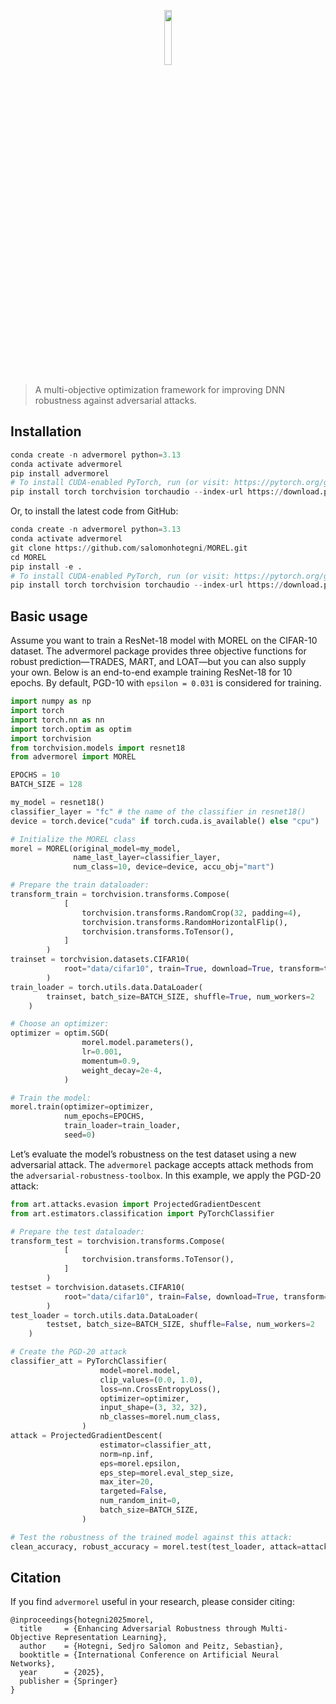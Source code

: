 <p align="center">
  <img src="/images/MOREL_rem.png" style="width: 15%; height: auto;">
</p>

> A multi-objective optimization framework for improving DNN robustness against adversarial attacks.

## Installation

```python
conda create -n advermorel python=3.13
conda activate advermorel
pip install advermorel
# To install CUDA‐enabled PyTorch, run (or visit: https://pytorch.org/get-started/locally/):
pip install torch torchvision torchaudio --index-url https://download.pytorch.org/whl/cu118
```
Or, to install the latest code from GitHub:
```python
conda create -n advermorel python=3.13
conda activate advermorel
git clone https://github.com/salomonhotegni/MOREL.git
cd MOREL
pip install -e .
# To install CUDA‐enabled PyTorch, run (or visit: https://pytorch.org/get-started/locally/):
pip install torch torchvision torchaudio --index-url https://download.pytorch.org/whl/cu118
```

## Basic usage
Assume you want to train a ResNet-18 model with MOREL on the CIFAR-10 dataset. The advermorel package provides three objective functions for robust prediction—TRADES, MART, and LOAT—but you can also supply your own. Below is an end-to-end example training ResNet-18 for 10 epochs. By default, PGD-10 with `epsilon = 0.031` is considered for training.
```python
import numpy as np
import torch
import torch.nn as nn
import torch.optim as optim
import torchvision
from torchvision.models import resnet18
from advermorel import MOREL

EPOCHS = 10
BATCH_SIZE = 128

my_model = resnet18()
classifier_layer = "fc" # the name of the classifier in resnet18()
device = torch.device("cuda" if torch.cuda.is_available() else "cpu")

# Initialize the MOREL class
morel = MOREL(original_model=my_model, 
              name_last_layer=classifier_layer,
              num_class=10, device=device, accu_obj="mart")

# Prepare the train dataloader:
transform_train = torchvision.transforms.Compose(
            [
                torchvision.transforms.RandomCrop(32, padding=4),
                torchvision.transforms.RandomHorizontalFlip(),
                torchvision.transforms.ToTensor(),
            ]
        )
trainset = torchvision.datasets.CIFAR10(
            root="data/cifar10", train=True, download=True, transform=transform_train
        )
train_loader = torch.utils.data.DataLoader(
        trainset, batch_size=BATCH_SIZE, shuffle=True, num_workers=2
    )

# Choose an optimizer:
optimizer = optim.SGD(
                morel.model.parameters(),
                lr=0.001,
                momentum=0.9,
                weight_decay=2e-4,
            )

# Train the model:
morel.train(optimizer=optimizer,
            num_epochs=EPOCHS, 
            train_loader=train_loader, 
            seed=0)
```
 Let’s evaluate the model’s robustness on the test dataset using a new adversarial attack. The `advermorel` package accepts attack methods from the `adversarial-robustness-toolbox`. In this example, we apply the PGD-20 attack:
```python
from art.attacks.evasion import ProjectedGradientDescent
from art.estimators.classification import PyTorchClassifier

# Prepare the test dataloader:
transform_test = torchvision.transforms.Compose(
            [
                torchvision.transforms.ToTensor(),
            ]
        )
testset = torchvision.datasets.CIFAR10(
            root="data/cifar10", train=False, download=True, transform=transform_test
        )
test_loader = torch.utils.data.DataLoader(
        testset, batch_size=BATCH_SIZE, shuffle=False, num_workers=2
    )

# Create the PGD-20 attack
classifier_att = PyTorchClassifier(
                    model=morel.model,
                    clip_values=(0.0, 1.0),
                    loss=nn.CrossEntropyLoss(),
                    optimizer=optimizer,
                    input_shape=(3, 32, 32),
                    nb_classes=morel.num_class,
                )
attack = ProjectedGradientDescent(
                    estimator=classifier_att,
                    norm=np.inf,
                    eps=morel.epsilon,
                    eps_step=morel.eval_step_size,
                    max_iter=20,
                    targeted=False,
                    num_random_init=0,
                    batch_size=BATCH_SIZE,
                )

# Test the robustness of the trained model against this attack:
clean_accuracy, robust_accuracy = morel.test(test_loader, attack=attack)
```
## Citation
If you find `advermorel` useful in your research, please consider citing:
```
@inproceedings{hotegni2025morel,
  title     = {Enhancing Adversarial Robustness through Multi-Objective Representation Learning},
  author    = {Hotegni, Sedjro Salomon and Peitz, Sebastian},
  booktitle = {International Conference on Artificial Neural Networks},
  year      = {2025},
  publisher = {Springer}
}

```
